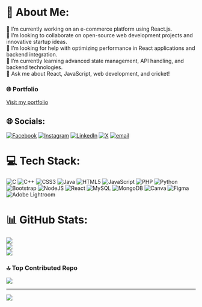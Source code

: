 # 💫 About Me:
🔭 I’m currently working on an e-commerce platform using React.js.<br>👯 I’m looking to collaborate on open-source web development projects and innovative startup ideas.<br>🤝 I’m looking for help with optimizing performance in React applications and backend integration.<br>🌱 I’m currently learning advanced state management, API handling, and backend technologies.<br>💬 Ask me about React, JavaScript, web development, and cricket!<br>

### 🌐 Portfolio
[Visit my portfolio](https://portfoliodevayush.vercel.app)




## 🌐 Socials:
[![Facebook](https://img.shields.io/badge/Facebook-%231877F2.svg?logo=Facebook&logoColor=white)](https://facebook.com/https://www.facebook.com/profile.php?id=100010023196051) [![Instagram](https://img.shields.io/badge/Instagram-%23E4405F.svg?logo=Instagram&logoColor=white)](https://instagram.com/ayush_gupta_xo) [![LinkedIn](https://img.shields.io/badge/LinkedIn-%230077B5.svg?logo=linkedin&logoColor=white)](https://linkedin.com/in/https://www.linkedin.com/in/ayush-gupta22/) [![X](https://img.shields.io/badge/X-black.svg?logo=X&logoColor=white)](https://x.com/https://x.com/Ayush21845287) [![email](https://img.shields.io/badge/Email-D14836?logo=gmail&logoColor=white)](mailto:ayushguptakr144@gmail.com) 

# 💻 Tech Stack:
![C](https://img.shields.io/badge/c-%2300599C.svg?style=for-the-badge&logo=c&logoColor=white) ![C++](https://img.shields.io/badge/c++-%2300599C.svg?style=for-the-badge&logo=c%2B%2B&logoColor=white) ![CSS3](https://img.shields.io/badge/css3-%231572B6.svg?style=for-the-badge&logo=css3&logoColor=white) ![Java](https://img.shields.io/badge/java-%23ED8B00.svg?style=for-the-badge&logo=openjdk&logoColor=white) ![HTML5](https://img.shields.io/badge/html5-%23E34F26.svg?style=for-the-badge&logo=html5&logoColor=white) ![JavaScript](https://img.shields.io/badge/javascript-%23323330.svg?style=for-the-badge&logo=javascript&logoColor=%23F7DF1E) ![PHP](https://img.shields.io/badge/php-%23777BB4.svg?style=for-the-badge&logo=php&logoColor=white) ![Python](https://img.shields.io/badge/python-3670A0?style=for-the-badge&logo=python&logoColor=ffdd54) ![Bootstrap](https://img.shields.io/badge/bootstrap-%238511FA.svg?style=for-the-badge&logo=bootstrap&logoColor=white) ![NodeJS](https://img.shields.io/badge/node.js-6DA55F?style=for-the-badge&logo=node.js&logoColor=white) ![React](https://img.shields.io/badge/react-%2320232a.svg?style=for-the-badge&logo=react&logoColor=%2361DAFB) ![MySQL](https://img.shields.io/badge/mysql-4479A1.svg?style=for-the-badge&logo=mysql&logoColor=white) ![MongoDB](https://img.shields.io/badge/MongoDB-%234ea94b.svg?style=for-the-badge&logo=mongodb&logoColor=white) ![Canva](https://img.shields.io/badge/Canva-%2300C4CC.svg?style=for-the-badge&logo=Canva&logoColor=white) ![Figma](https://img.shields.io/badge/figma-%23F24E1E.svg?style=for-the-badge&logo=figma&logoColor=white) ![Adobe Lightroom](https://img.shields.io/badge/Adobe%20Lightroom-31A8FF.svg?style=for-the-badge&logo=Adobe%20Lightroom&logoColor=white)
# 📊 GitHub Stats:
![](https://github-readme-stats.vercel.app/api?username=ayushguptakr&theme=dark&hide_border=false&include_all_commits=false&count_private=false)<br/>
![](https://github-readme-streak-stats.herokuapp.com/?user=ayushguptakr&theme=dark&hide_border=false)<br/>
![](https://github-readme-stats.vercel.app/api/top-langs/?username=ayushguptakr&theme=dark&hide_border=false&include_all_commits=false&count_private=false&layout=compact)

### 🔝 Top Contributed Repo
![](https://github-contributor-stats.vercel.app/api?username=ayushguptakr&limit=5&theme=dark&combine_all_yearly_contributions=true)

---
[![](https://visitcount.itsvg.in/api?id=ayushguptakr&icon=0&color=0)](https://visitcount.itsvg.in)

<!-- Proudly created with GPRM ( https://gprm.itsvg.in ) -->
